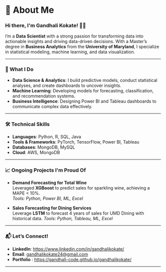 # 👋 About Me

### Hi there, I'm Gandhali Kokate! 👩‍💻

I’m a **Data Scientist** with a strong passion for transforming data into actionable insights and driving data-driven decisions. With a Master’s degree in **Business Analytics** from the **University of Maryland**, I specialize in statistical modeling, machine learning, and data visualization.

---

### 🚀 What I Do
- **Data Science & Analytics**: I build predictive models, conduct statistical analyses, and create dashboards to uncover insights.
- **Machine Learning**: Developing models for forecasting, classification, and recommendation systems.
- **Business Intelligence**: Designing Power BI and Tableau dashboards to communicate complex data effectively.

---

### 🛠️ Technical Skills
- **Languages**: Python, R, SQL, Java
- **Tools & Frameworks**: PyTorch, TensorFlow, Power BI, Tableau
- **Databases**: MongoDB, MySQL
- **Cloud**: AWS, MongoDB 

---

### 📈 Ongoing Projects I'm Proud Of
- **Demand Forecasting for Total Wine**  
  Leveraged **XGBoost** to predict sales for sparkling wine, achieving a MAPE < 10%.  
  _Tools: Python, Power BI, ML, Excel_


- **Sales Forecasting for Dining Services**  
  Leverage **LSTM** to forecast 4 years of sales for UMD Dining with historical data.
  _Tools: Python, Tableau, ML, Excel_

---

### 📬 Let’s Connect!
- **LinkedIn**: https://www.linkedin.com/in/gandhalikokate/
- **Email**: [gandhalikokate24@gmail.com](mailto:gandhalikokate24@gmail.com)
- **Portfolio** : https://gandhali-code.github.io/gandhalikokate/

---
